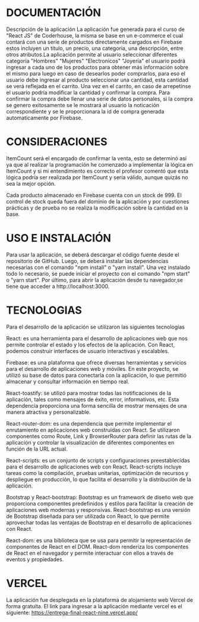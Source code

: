 # DOCUMENTACIÓN
Descripción de la aplicación
La aplicación fue generada para el curso de "React JS" de Coderhouse, la misma se base en  un e-commerce el cual contará con una seríe de productos directamente cargados en Firebase estos incluyen un título, un precio, una categoria, una descripción, entre otros atributos.La aplicación permite al usuario seleccionar diferentes categoría "Hombres" "Mujeres" "Electronicos" "Joyería" el usuario podrá ingresar a cada uno de los productos para obtener más información sobre el mismo para luego en caso de desearlos poder comprarlos, para eso el usuario debe ingresar al producto seleccionar una cantidad, esta cantidad se verá reflejada en el carrito. Una vez en el carrito, en caso de arrepetinse el usuario podría modificar la cantidad y confirmar la compra. Para confirmar la compra debe llenar una serie de datos personales, si la compra se genero exitosamente se le mostrará al usuario la noticación correspondiente y se le proporcionara la id de compra generada automaticamente por Firebase.

# CONSIDERACIONES
ItemCount será el encargado de confirmar la venta, esto se determinó así ya que al realizar la programación he comenzado a implementar la lógica en ItemCount y si mi entendimiento es correcto el profesor comentó que esta lógica podría ser realizada por ItemCount y sería válido, aunque quizás no sea la mejor opción.

Cada producto almacenado en Firebase cuenta con un stock de 999. El control de stock queda fuera del dominio de la aplicación y por cuestiones prácticas y de prueba no se realiza la modificación sobre la cantidad en la base.

# USO E INSTALACIÓN

Para usar la aplicación, se deberá descargar el código fuente desde el repositorio de GitHub. Luego, se deberá instalar las dependencias necesarias con el comando "npm install" o "yarn install". Una vez instalado todo lo necesario, se puede iniciar el proyecto con el comando "npm start" o "yarn start". Por último, para abrir la aplicación desde tu navegador,se tiene que acceder a http://localhost:3000. 

# TECNOLOGIAS

Para el desarrollo de la aplicación se utilizaron las siguientes tecnologías

React: es una herramienta para el desarrollo de aplicaciones web que nos permite controlar el estado y los efectos de la aplicación. Con React, podemos construir interfaces de usuario interactivas y escalables.

Firebase: es una plataforma que ofrece diversas herramientas y servicios para el desarrollo de aplicaciones web y móviles. En este proyecto, se utilizó su base de datos para conectarla con la aplicación, lo que permitió almacenar y consultar información en tiempo real.

React-toastify: se utilizó para mostrar todas las notificaciones de la aplicación, tales como mensajes de éxito, error, informativos, etc. Esta dependencia proporciona una forma sencilla de mostrar mensajes de una manera atractiva y personalizable.

React-router-dom: es una dependencia que permite implementar el enrutamiento en aplicaciones web construidas con React. Se utilizaron componentes como Route, Link y BrowserRouter para definir las rutas de la aplicación y controlar la visualización de diferentes componentes en función de la URL actual.

React-scripts: es un conjunto de scripts y configuraciones preestablecidas para el desarrollo de aplicaciones web con React. React-scripts incluye tareas como la compilación, pruebas unitarias, optimización de recursos y despliegue en producción, lo que facilita el desarrollo y la distribución de la aplicación.

Bootstrap y React-bootstrap: Bootstrap es un framework de diseño web que proporciona componentes predefinidos y estilos para facilitar la creación de aplicaciones web modernas y responsivas. React-bootstrap es una versión de Bootstrap diseñada para ser utilizada con React, lo que permite aprovechar todas las ventajas de Bootstrap en el desarrollo de aplicaciones con React.

React-dom: es una biblioteca que se usa para permitir la representación de componentes de React en el DOM. React-dom renderiza los componentes de React en el navegador y permite interactuar con ellos a través de eventos y propiedades.

# VERCEL

La aplicación fue desplegada en la plataforma de alojamiento web Vercel de forma gratuita.
El link para ingresar a la aplicación mediante vercel es el siguiente:
https://entrega-final-react-nine.vercel.app/

